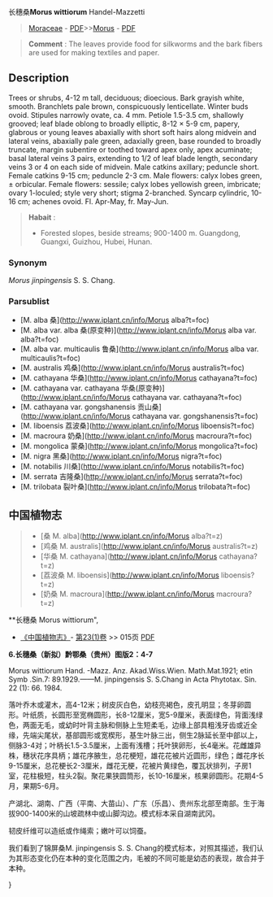 长穗桑**Morus wittiorum** Handel-Mazzetti

> [Moraceae](http://www.iplant.cn/info/Moraceae?t=foc) - [PDF](http://www.iplant.cn/foc/pdf/Moraceae.pdf)>>[Morus](http://www.iplant.cn/info/Morus?t=foc) - [PDF](http://www.iplant.cn/foc/pdf/Morus.pdf)

> **Comment** : 
> The leaves provide food for silkworms and the bark fibers are used for making textiles and paper.

## Description

Trees or shrubs, 4-12 m tall, deciduous; dioecious. Bark grayish white, smooth. Branchlets pale brown, conspicuously lenticellate. Winter buds ovoid. Stipules narrowly ovate, ca. 4 mm. Petiole 1.5-3.5 cm, shallowly grooved; leaf blade oblong to broadly elliptic, 8-12 × 5-9 cm, papery, glabrous or young leaves abaxially with short soft hairs along midvein and lateral veins, abaxially pale green, adaxially green, base rounded to broadly truncate, margin subentire or toothed toward apex only, apex acuminate; basal lateral veins 3 pairs, extending to 1/2 of leaf blade length, secondary veins 3 or 4 on each side of midvein. Male catkins axillary; peduncle short. Female catkins 9-15 cm; peduncle 2-3 cm. Male flowers: calyx lobes green, ± orbicular. Female flowers: sessile; calyx lobes yellowish green, imbricate; ovary 1-loculed; style very short; stigma 2-branched. Syncarp cylindric, 10-16 cm; achenes ovoid. Fl. Apr-May, fr. May-Jun.

> **Habait** : 
>* Forested slopes, beside streams; 900-1400 m. Guangdong, Guangxi, Guizhou, Hubei, Hunan.

### Synonym
*Morus* *jinpingensis* S. S. Chang.

### Parsublist

* [M.  alba  桑](http://www.iplant.cn/info/Morus alba?t=foc)
* [M.  alba var. alba  桑(原变种)](http://www.iplant.cn/info/Morus alba var. alba?t=foc)
* [M.  alba var. multicaulis  鲁桑](http://www.iplant.cn/info/Morus alba var. multicaulis?t=foc)
* [M.  australis  鸡桑](http://www.iplant.cn/info/Morus australis?t=foc)
* [M.  cathayana  华桑](http://www.iplant.cn/info/Morus cathayana?t=foc)
* [M.  cathayana var. cathayana  华桑(原变种)](http://www.iplant.cn/info/Morus cathayana var. cathayana?t=foc)
* [M.  cathayana var. gongshanensis  贡山桑](http://www.iplant.cn/info/Morus cathayana var. gongshanensis?t=foc)
* [M.  liboensis  荔波桑](http://www.iplant.cn/info/Morus liboensis?t=foc)
* [M.  macroura  奶桑](http://www.iplant.cn/info/Morus macroura?t=foc)
* [M.  mongolica  蒙桑](http://www.iplant.cn/info/Morus mongolica?t=foc)
* [M.  nigra  黑桑](http://www.iplant.cn/info/Morus nigra?t=foc)
* [M.  notabilis  川桑](http://www.iplant.cn/info/Morus notabilis?t=foc)
* [M.  serrata  吉隆桑](http://www.iplant.cn/info/Morus serrata?t=foc)
* [M.  trilobata  裂叶桑](http://www.iplant.cn/info/Morus trilobata?t=foc)

## 中国植物志

> * [桑  M.  alba](http://www.iplant.cn/info/Morus alba?t=z)
> * [鸡桑  M.  australis](http://www.iplant.cn/info/Morus australis?t=z)
> * [华桑  M.  cathayana](http://www.iplant.cn/info/Morus cathayana?t=z)
> * [荔波桑  M.  liboensis](http://www.iplant.cn/info/Morus liboensis?t=z)
> * [奶桑  M.  macroura](http://www.iplant.cn/info/Morus macroura?t=z)

**长穗桑 Morus wittiorum",

* [《中国植物志》](http://www.iplant.cn/frps)- [第23(1)卷](http://www.iplant.cn/frps/vol/23(1)) >> 015页 [PDF](http://www.iplant.cn/frps/pdf/23(1)/015.pdf)

**6.长穗桑（新拟）黔鄂桑（贵州）图版2：4-7**

Morus wittiorum Hand. -Mazz. Anz. Akad.Wiss.Wien. Math.Mat.1921; etin Symb .Sin.7: 89.1929.——M. jinpingensis S. S.Chang in Acta Phytotax. Sin. 22 (1): 66. 1984.

落叶乔木或灌木，高4-12米；树皮灰白色，幼枝亮褐色，皮孔明显；冬芽卵圆形。叶纸质，长圆形至宽椭圆形，长8-12厘米，宽5-9厘米，表面绿色，背面浅绿色，两面无毛，或幼时叶背主脉和侧脉上生短柔毛，边缘上部具粗浅牙齿或近全缘，先端尖尾状，基部圆形或宽楔形，基生叶脉三出，侧生2脉延长至中部以上，侧脉3-4对；叶柄长1.5-3.5厘米，上面有浅槽；托叶狭卵形，长4毫米。花雌雄异株，穗状花序具柄；雄花序腋生，总花梗短，雄花花被片近圆形，绿色；雌花序长9-15厘米，总花梗长2-3厘米，雌花无梗，花被片黄绿色，覆瓦状排列，子房1室，花柱极短，柱头2裂。聚花果狭圆筒形，长10-16厘米，核果卵圆形。花期4-5月，果期5-6月。

产湖北、湖南、广西（平南、大苗山）、广东（乐昌）、贵州东北部至南部。生于海拔900-1400米的山坡疏林中或山脚沟边。模式标本采自湖南武冈。

韧皮纤维可以造纸或作绳索；嫩叶可以饲蚕。

我们看到了锦屏桑M. jinpingensis S. S. Chang的模式标本，对照其描述，我们认为其形态变化仍在本种的变化范围之内，毛被的不同可能是幼态的表现，故合并于本种。

}